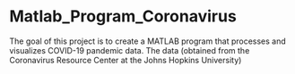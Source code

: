 # Matlab_Program_Coronavirus
The goal of this project is to create a MATLAB program that processes and visualizes COVID-19 pandemic data. The data (obtained from the Coronavirus Resource Center  at the Johns Hopkins University) 
